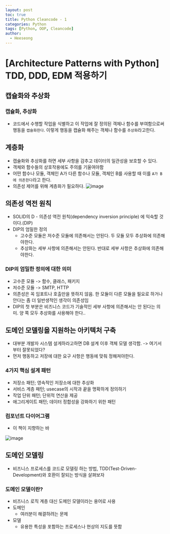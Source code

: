 ```yaml
---
layout: post
toc: true
title: Python Cleancode - 1
categories: Python
tags: [Python, OOP, Cleancode]
author:
  - Heeseong
---
```



# [Architecture Patterns with Python] TDD, DDD, EDM 적용하기

## 캡슐화와 추상화

### 캡슐화, 추상화

* 코드에서 수행할 작업을 식별하고 이 작업에 잘 정의된 객체나 함수를 부여함으로써 행동을 ``````캡슐화한다``````. 이렇게 행동을 캡슐화 해주는 객체나 함수를 ``````추상화``````라고한다.

## 계층화

* 캡슐화와 추상화를 하면 세부 사항을 감추고 데이터의 일관성을 보호할 수 있다.
* 객체와 함수들의 상호작용에도 주의를 기울여야함
* 어떤 함수나 모듈, 객체인 A가 다른 함수나 모듈, 객체인 B를 사용할 때 이를 ````A가 B에 의존한다````라고 한다.
* 의존성 제어를 위해 계층화가 필요하다.
![image](https://user-images.githubusercontent.com/103275329/163991544-40a11720-dd1e-42a5-9531-72c4b7b6a67e.png)


## 의존성 역전 원칙

* SOLID의 D - 의존성 역전 원칙(dependency inversion principle) 에 익숙할 것이다.(DIP)
* DIP의 엄밀한 정의
    * 고수준 모듈은 저수준 모듈에 의존해서는 안된다. 두 모듈 모두 추상화에 의존해야한다.
    * 추상화는 세부 사항에 의존해서는 안된다. 반대로 세부 사항은 추상화에 의존해야한다.

### DIP의 엄밀한 정의에 대한 의미

* 고수준 모듈 -> 함수, 클래스, 패키지
* 저수준 모듈 -> SMTP, HTTP
* 의존성은 꼭 임포트나 호출만을 뜻하지 않음. 한 모듈이 다른 모듈을 필요로 하거나 안다는 좀 더 일반생적인 생각이 의존성임
* DIP의 첫 부분은 비즈니스 코드가 기술적인 세부 사항에 의존해서는 안 된다는 의미. 양 쪽 모두 추상화를 사용해야 한다..

## 도메인 모델링을 지원하는 아키텍처 구축

* 대부분 개발자 시스템 설게하라고하면 DB 설계 이후 객체 모델 생각함. -> 여기서 부터 잘못되었다?
* 먼저 행동하고 저장에 대한 요구 사항은 행동에 맞춰 정해져야한다.

### 4가지 핵심 설계 패턴

* 저장소 패턴; 영속적인 저장소에 대한 추상화
* 서비스 계층 패턴; usecase의 시작과 끝을 명확하게 정의하기
* 작업 단위 패턴; 단위적 연산을 제공
* 애그리게이트 패턴; 데이터 정합성을 강화하기 위한 패턴

### 컴포넌트 다이어그램

* 이 책이 지향하는 바

![image](https://user-images.githubusercontent.com/103275329/163991587-6833c13f-0e9e-49ae-ac97-e97ae348ee44.png)



## 도메인 모델링

* 비즈니스 프로세스를 코드로 모델링 하는 방법, TDD(Test-Driven-Development)와 호환이 잘되는 방식을 살펴보자

### 도메인 모델이란?

* 비즈니스 로직 계층 대신 도메인 모델이라는 용어로 사용
* 도메인
    * 여러분이 해결하려는 문제
* 모델
    * 유용한 특성을 포함하는 프로세스나 현상의 지도를 뜻함